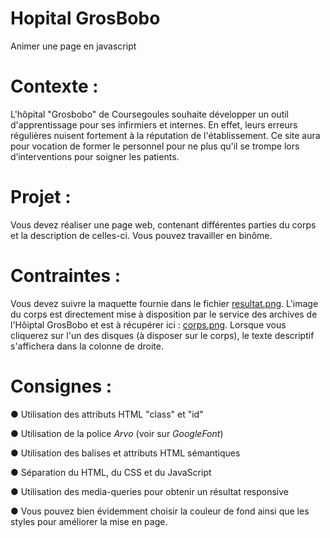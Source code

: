 # Hopital GrosBobo
Animer une page en javascript

# Contexte :
L'hôpital "Grosbobo" de Coursegoules souhaite développer un outil d'apprentissage pour ses infirmiers et internes. 
En effet, leurs erreurs régulières nuisent fortement à la réputation de l'établissement. 
Ce site aura pour vocation de former le personnel pour ne plus qu'il se trompe lors d’interventions pour soigner les patients.

# Projet :
Vous devez réaliser une page web, contenant différentes parties du corps et la description de celles-ci.
Vous pouvez travailler en binôme.

# Contraintes :
Vous devez suivre la maquette fournie dans le fichier [resultat.png](resultat.png).
L'image du corps est directement mise à disposition par le service des archives de l'Hôiptal GrosBobo et est à récupérer ici : [corps.png](corps.png). Lorsque vous cliquerez sur l'un des disques (à disposer sur le corps), le texte descriptif s'affichera dans la colonne de droite. 

# Consignes :
● Utilisation des attributs HTML "class" et "id"

● Utilisation de la police _Arvo_ (voir sur _GoogleFont_)

● Utilisation des balises et attributs HTML sémantiques

● Séparation du HTML, du CSS et du JavaScript

● Utilisation des media-queries pour obtenir un résultat responsive

● Vous pouvez bien évidemment choisir la couleur de fond ainsi que les styles pour améliorer la mise en page.
